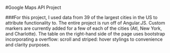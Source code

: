 #Google Maps API Project

###For this project, I used data from 39 of the largest cities in the US to attribute functionality to.  The entire project is run off of Angular.JS. Custom markers are currently added for a few of each of the cities (Atl, New York, and Charlotte).  The table on the right-hand side of the page uses bootstrap incorporating a overflow: scroll and striped: hover stylings to convenience and clarity purposes.



